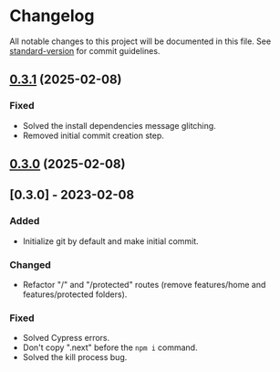# Changelog

All notable changes to this project will be documented in this file. See [standard-version](https://github.com/conventional-changelog/standard-version) for commit guidelines.

## [0.3.1](https://github.com/Adel2411/next-starter-template/compare/v0.3.0...v0.3.1) (2025-02-08)

### Fixed

- Solved the install dependencies message glitching.
- Removed initial commit creation step.

## [0.3.0](https://github.com/Adel2411/next-starter-template/compare/v0.3.1...v0.3.0) (2025-02-08)

## [0.3.0] - 2023-02-08

### Added

- Initialize git by default and make initial commit.

### Changed

- Refactor "/" and "/protected" routes (remove features/home and features/protected folders).

### Fixed

- Solved Cypress errors.
- Don't copy ".next" before the `npm i` command.
- Solved the kill process bug.
